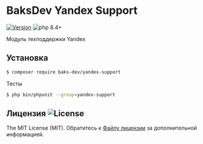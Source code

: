 # BaksDev Yandex Support

[![Version](https://img.shields.io/badge/version-7.2.2-blue)](https://github.com/baks-dev/yandex-support/releases)
![php 8.4+](https://img.shields.io/badge/php-min%208.4-red.svg)

Модуль техподдержки Yandex

## Установка

``` bash
$ composer require baks-dev/yandex-support
```

Тесты

``` bash
$ php bin/phpunit --group=yandex-support
```

## Лицензия ![License](https://img.shields.io/badge/MIT-green)

The MIT License (MIT). Обратитесь к [Файлу лицензии](LICENSE.md) за дополнительной информацией.

